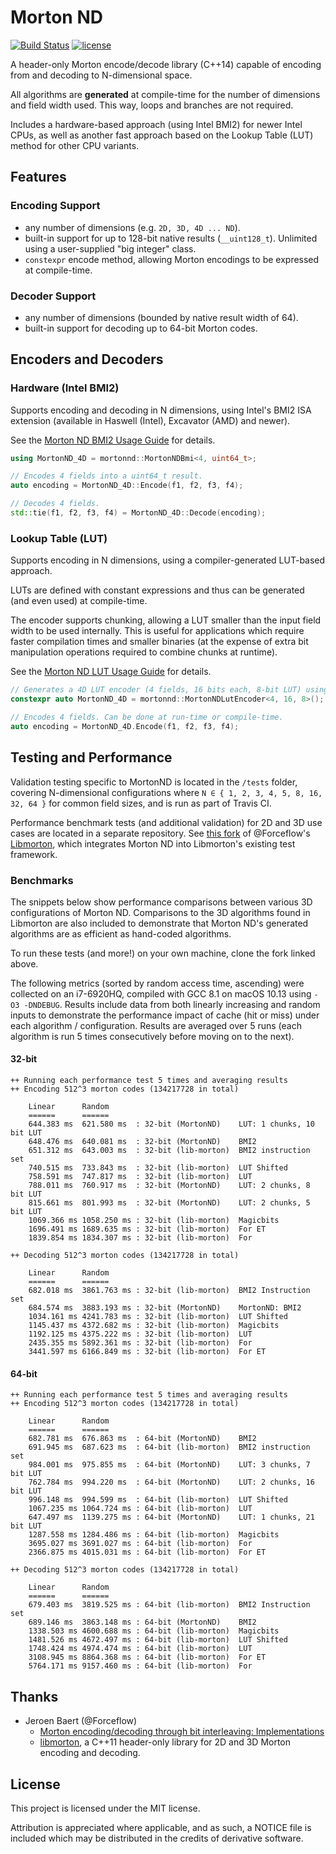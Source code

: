 # Morton ND
[![Build Status](https://travis-ci.org/kevinhartman/morton-nd.svg?branch=master)](https://travis-ci.org/kevinhartman/morton-nd) [![license](https://img.shields.io/github/license/mashape/apistatus.svg)](https://opensource.org/licenses/MIT)

A header-only Morton encode/decode library (C++14) capable of encoding from and decoding to N-dimensional space.

All algorithms are **generated** at compile-time for the number of dimensions and field width used. This way, loops and branches are not required.

Includes a hardware-based approach (using Intel BMI2) for newer Intel CPUs, as well as another fast approach based on the Lookup Table (LUT) method for other CPU variants. 

## Features

### Encoding Support
- any number of dimensions (e.g. `2D, 3D, 4D ... ND`).
- built-in support for up to 128-bit native results (`__uint128_t`). Unlimited using a user-supplied "big integer" class.
- `constexpr` encode method, allowing Morton encodings to be expressed at compile-time.

### Decoder Support
- any number of dimensions (bounded by native result width of 64).
- built-in support for decoding up to 64-bit Morton codes.

## Encoders and Decoders

### Hardware (Intel BMI2)
Supports encoding and decoding in N dimensions, using Intel's BMI2 ISA extension (available in Haswell (Intel), Excavator (AMD) and newer).

See the [Morton ND BMI2 Usage Guide](docs/MortonND_BMI2.md) for details.

```c++
using MortonND_4D = mortonnd::MortonNDBmi<4, uint64_t>;

// Encodes 4 fields into a uint64_t result.
auto encoding = MortonND_4D::Encode(f1, f2, f3, f4);

// Decodes 4 fields.
std::tie(f1, f2, f3, f4) = MortonND_4D::Decode(encoding);
```

### Lookup Table (LUT)
Supports encoding in N dimensions, using a compiler-generated LUT-based approach.

LUTs are defined with constant expressions and thus can be generated (and even used) at compile-time.

The encoder supports chunking, allowing a LUT smaller than the input field width to be used internally. This is useful for applications which require faster compilation times and smaller binaries (at the expense of extra bit manipulation operations required to combine chunks at runtime).

See the [Morton ND LUT Usage Guide](docs/MortonND_LUT.md) for details.

```c++
// Generates a 4D LUT encoder (4 fields, 16 bits each, 8-bit LUT) using the compiler.
constexpr auto MortonND_4D = mortonnd::MortonNDLutEncoder<4, 16, 8>();

// Encodes 4 fields. Can be done at run-time or compile-time.
auto encoding = MortonND_4D.Encode(f1, f2, f3, f4);
```

## Testing and Performance
Validation testing specific to MortonND is located in the `/tests` folder, covering N-dimensional configurations where `N ∈ { 1, 2, 3, 4, 5, 8, 16, 32, 64 }` for common field sizes, and is run as part of Travis CI.

Performance benchmark tests (and additional validation) for 2D and 3D use cases are located in a separate repository. See [this fork](https://github.com/kevinhartman/libmorton#fork-changes) of @Forceflow's [Libmorton](https://github.com/Forceflow/libmorton), which integrates Morton ND into Libmorton's existing test framework.

### Benchmarks
The snippets below show performance comparisons between various 3D configurations of Morton ND. Comparisons to the 3D algorithms found in Libmorton are also included to demonstrate that Morton ND's generated algorithms are as efficient as hand-coded algorithms.

To run these tests (and more!) on your own machine, clone the fork linked above.

The following metrics (sorted by random access time, ascending) were collected on an i7-6920HQ, compiled with GCC 8.1 on macOS 10.13 using `-O3 -DNDEBUG`. Results include data from both linearly increasing and random inputs to demonstrate the performance impact of cache (hit or miss) under each algorithm / configuration. Results are averaged over 5 runs (each algorithm is run 5 times consecutively before moving on to the next).

#### 32-bit
```
++ Running each performance test 5 times and averaging results
++ Encoding 512^3 morton codes (134217728 in total)

    Linear      Random
    ======      ======
    644.383 ms  621.580 ms  : 32-bit (MortonND)    LUT: 1 chunks, 10 bit LUT
    648.476 ms  640.081 ms  : 32-bit (MortonND)    BMI2
    651.312 ms  643.003 ms  : 32-bit (lib-morton)  BMI2 instruction set
    740.515 ms  733.843 ms  : 32-bit (lib-morton)  LUT Shifted
    758.591 ms  747.817 ms  : 32-bit (lib-morton)  LUT
    788.011 ms  760.917 ms  : 32-bit (MortonND)    LUT: 2 chunks, 8 bit LUT
    815.661 ms  801.993 ms  : 32-bit (MortonND)    LUT: 2 chunks, 5 bit LUT
    1069.366 ms 1058.250 ms : 32-bit (lib-morton)  Magicbits
    1696.491 ms 1689.635 ms : 32-bit (lib-morton)  For ET
    1839.854 ms 1834.307 ms : 32-bit (lib-morton)  For
    
++ Decoding 512^3 morton codes (134217728 in total)

    Linear      Random
    ======      ======
    682.018 ms  3861.763 ms : 32-bit (lib-morton)  BMI2 Instruction set
    684.574 ms  3883.193 ms : 32-bit (MortonND)    MortonND: BMI2
    1034.161 ms 4241.783 ms : 32-bit (lib-morton)  LUT Shifted
    1145.437 ms 4372.682 ms : 32-bit (lib-morton)  Magicbits
    1192.125 ms 4375.222 ms : 32-bit (lib-morton)  LUT
    2435.355 ms 5892.361 ms : 32-bit (lib-morton)  For
    3441.597 ms 6166.849 ms : 32-bit (lib-morton)  For ET
```

#### 64-bit
```
++ Running each performance test 5 times and averaging results
++ Encoding 512^3 morton codes (134217728 in total)

    Linear      Random
    ======      ======
    682.781 ms  676.863 ms  : 64-bit (MortonND)    BMI2
    691.945 ms  687.623 ms  : 64-bit (lib-morton)  BMI2 instruction set
    984.001 ms  975.855 ms  : 64-bit (MortonND)    LUT: 3 chunks, 7 bit LUT
    762.784 ms  994.220 ms  : 64-bit (MortonND)    LUT: 2 chunks, 16 bit LUT
    996.148 ms  994.599 ms  : 64-bit (lib-morton)  LUT Shifted
    1067.235 ms 1064.724 ms : 64-bit (lib-morton)  LUT
    647.497 ms  1139.275 ms : 64-bit (MortonND)    LUT: 1 chunks, 21 bit LUT
    1287.558 ms 1284.486 ms : 64-bit (lib-morton)  Magicbits
    3695.027 ms 3691.027 ms : 64-bit (lib-morton)  For
    2366.875 ms 4015.031 ms : 64-bit (lib-morton)  For ET
    
++ Decoding 512^3 morton codes (134217728 in total)

    Linear      Random
    ======      ======
    679.403 ms  3819.525 ms : 64-bit (lib-morton)  BMI2 Instruction set
    689.146 ms  3863.148 ms : 64-bit (MortonND)    BMI2
    1338.503 ms 4600.688 ms : 64-bit (lib-morton)  Magicbits
    1481.526 ms 4672.497 ms : 64-bit (lib-morton)  LUT Shifted
    1748.424 ms 4974.474 ms : 64-bit (lib-morton)  LUT
    3108.945 ms 8864.368 ms : 64-bit (lib-morton)  For ET
    5764.171 ms 9157.460 ms : 64-bit (lib-morton)  For
```

## Thanks
* Jeroen Baert (@Forceflow)
  - [Morton encoding/decoding through bit interleaving: Implementations](https://www.forceflow.be/2013/10/07/morton-encodingdecoding-through-bit-interleaving-implementations/)
  - [libmorton](https://github.com/Forceflow/libmorton), a C++11 header-only library for 2D and 3D Morton encoding and decoding.

## License
This project is licensed under the MIT license.

Attribution is appreciated where applicable, and as such, a NOTICE file is included which may be distributed in the credits of derivative software.
